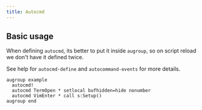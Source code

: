 ```yaml
---
title: Autocmd
---
```


## Basic usage

When defining `autocmd`,
its better to put it inside `augroup`,
so on script reload we don't have it defined twice.

See help for `autocmd-define` and `autocommand-events` for more details.

```vim
augroup example
  autocmd!
  autocmd TermOpen * setlocal bufhidden=hide nonumber
  autocmd VimEnter * call s:Setup()
augroup end
```
